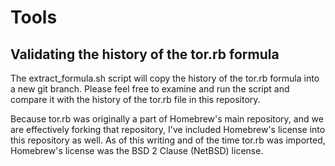 # Tools

## Validating the history of the tor.rb formula

The extract_formula.sh script will copy the history of the tor.rb formula into a new git branch.
Please feel free to examine and run the script and compare it with the history of the tor.rb file in this repository.

Because tor.rb was originally a part of Homebrew's main repository, and we are effectively forking that repository, I've included Homebrew's license into this repository as well.
As of this writing and of the time tor.rb was imported, Homebrew's license was the BSD 2 Clause (NetBSD) license.
